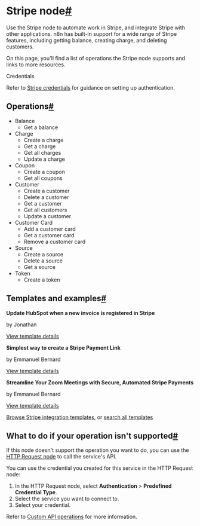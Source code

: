 [](https://github.com/n8n-io/n8n-docs/edit/main/docs/integrations/builtin/app-nodes/n8n-nodes-base.stripe.md "Edit this page")

# Stripe node[#](#stripe-node "Permanent link")

Use the Stripe node to automate work in Stripe, and integrate Stripe with other applications. n8n has built-in support for a wide range of Stripe features, including getting balance, creating charge, and deleting customers.

On this page, you'll find a list of operations the Stripe node supports and links to more resources.

Credentials

Refer to [Stripe credentials](../../credentials/stripe/) for guidance on setting up authentication.

## Operations[#](#operations "Permanent link")

*   Balance
    *   Get a balance
*   Charge
    *   Create a charge
    *   Get a charge
    *   Get all charges
    *   Update a charge
*   Coupon
    *   Create a coupon
    *   Get all coupons
*   Customer
    *   Create a customer
    *   Delete a customer
    *   Get a customer
    *   Get all customers
    *   Update a customer
*   Customer Card
    *   Add a customer card
    *   Get a customer card
    *   Remove a customer card
*   Source
    *   Create a source
    *   Delete a source
    *   Get a source
*   Token
    *   Create a token

## Templates and examples[#](#templates-and-examples "Permanent link")

**Update HubSpot when a new invoice is registered in Stripe**

by Jonathan

[View template details](https://n8n.io/workflows/1468-update-hubspot-when-a-new-invoice-is-registered-in-stripe/)

**Simplest way to create a Stripe Payment Link**

by Emmanuel Bernard

[View template details](https://n8n.io/workflows/2195-simplest-way-to-create-a-stripe-payment-link/)

**Streamline Your Zoom Meetings with Secure, Automated Stripe Payments**

by Emmanuel Bernard

[View template details](https://n8n.io/workflows/2192-streamline-your-zoom-meetings-with-secure-automated-stripe-payments/)

[Browse Stripe integration templates](https://n8n.io/integrations/stripe/), or [search all templates](https://n8n.io/workflows/)

## What to do if your operation isn't supported[#](#what-to-do-if-your-operation-isnt-supported "Permanent link")

If this node doesn't support the operation you want to do, you can use the [HTTP Request node](../../core-nodes/n8n-nodes-base.httprequest/) to call the service's API.

You can use the credential you created for this service in the HTTP Request node:

1.  In the HTTP Request node, select **Authentication** > **Predefined Credential Type**.
2.  Select the service you want to connect to.
3.  Select your credential.

Refer to [Custom API operations](../../../custom-operations/) for more information.